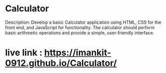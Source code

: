 # Calculator 
Description: Develop a basic Calculator application using HTML, CSS for the front end, and JavaScript for functionality. The calculator should perform basic arithmetic operations and provide a simple, user-friendly interface.
# live link : https://imankit-0912.github.io/Calculator/

